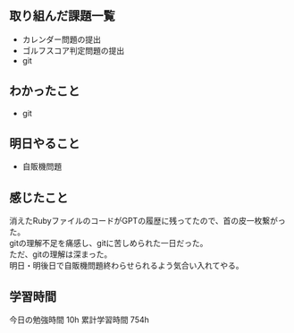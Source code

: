 ## 取り組んだ課題一覧 
- カレンダー問題の提出
- ゴルフスコア判定問題の提出
- git 

## わかったこと
- git

## 明日やること
- 自販機問題

## 感じたこと
消えたRubyファイルのコードがGPTの履歴に残ってたので、首の皮一枚繋がった。<br>
gitの理解不足を痛感し、gitに苦しめられた一日だった。<br>
ただ、gitの理解は深まった。<br>
明日・明後日で自販機問題終わらせられるよう気合い入れてやる。


## 学習時間
今日の勉強時間 10h
累計学習時間 754h